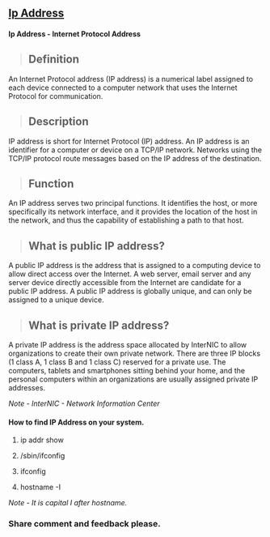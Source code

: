 ## [Ip Address](https://prayuja-teli.github.io/Blog/IPAddress)     

#### Ip Address - Internet Protocol Address<br/>

> ## Definition<br/>

An Internet Protocol address (IP address) is a numerical label assigned to each device connected to a computer network that uses the Internet Protocol for communication.<br/>


> ## Description<br/>

IP address is short for Internet Protocol (IP) address. An IP address is an identifier for a computer or device on a TCP/IP network. Networks using the TCP/IP protocol route messages based on the IP address of the destination. 


> ## Function<br/>

An IP address serves two principal functions. It identifies the host, or more specifically its network interface, and it provides the location of the host in the network, and thus the capability of establishing a path to that host. 
 
> ## What is public IP address?<br/>
A public IP address is the address that is assigned to a computing device to allow direct access over the Internet. A web server, email server and any server device directly accessible from the Internet are candidate for a public IP address. A public IP address is globally unique, and can only be assigned to a unique device.

> ## What is private IP address?<br/>
A private IP address is the address space allocated by InterNIC to allow organizations to create their own private network. There are three IP blocks (1 class A, 1 class B and 1 class C) reserved for a private use. The computers, tablets and smartphones sitting behind your home, and the personal computers within an organizations are usually assigned private IP addresses. 
 
*Note - InterNIC - Network Information Center*
 
#### How to find IP Address on your system.

1. ip addr show

2. /sbin/ifconfig

3. ifconfig

4. hostname -I 

*Note - It is capital I after hostname.*
 

### Share comment and feedback please.



 
